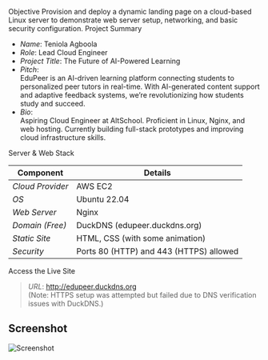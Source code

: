 Objective
Provision and deploy a dynamic landing page on a cloud-based Linux server to demonstrate web server setup, networking, and basic security configuration.
 Project Summary

- *Name*: Teniola Agboola
- *Role*: Lead Cloud Engineer
- *Project Title*: The Future of AI-Powered Learning
- *Pitch*:  
  EduPeer is an AI-driven learning platform connecting students to personalized peer tutors in real-time. With AI-generated content support and adaptive feedback systems, we’re revolutionizing how students study and succeed.
- *Bio*:  
  Aspiring Cloud Engineer at AltSchool. Proficient in Linux, Nginx, and web hosting. Currently building full-stack prototypes and improving cloud infrastructure skills.

 Server & Web Stack

| Component | Details |
|----------|---------|
| *Cloud Provider* | AWS EC2 |
| *OS* | Ubuntu 22.04 |
| *Web Server* | Nginx |
| *Domain (Free)* | DuckDNS (edupeer.duckdns.org) |
| *Static Site* | HTML, CSS (with some animation) |
| *Security* | Ports 80 (HTTP) and 443 (HTTPS) allowed |

Access the Live Site

> *URL*: http://edupeer.duckdns.org  
> (Note: HTTPS setup was attempted but failed due to DNS verification issues with DuckDNS.)

## Screenshot

![Screenshot](./screenshot1.png) 

